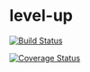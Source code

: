 # level-up

[![Build Status](https://travis-ci.org/tron66/level-up.svg?branch=develop)](https://travis-ci.org/tron66/level-up)

[![Coverage Status](https://coveralls.io/repos/github/tron66/level-up/badge.svg)](https://coveralls.io/github/tron66/level-up)